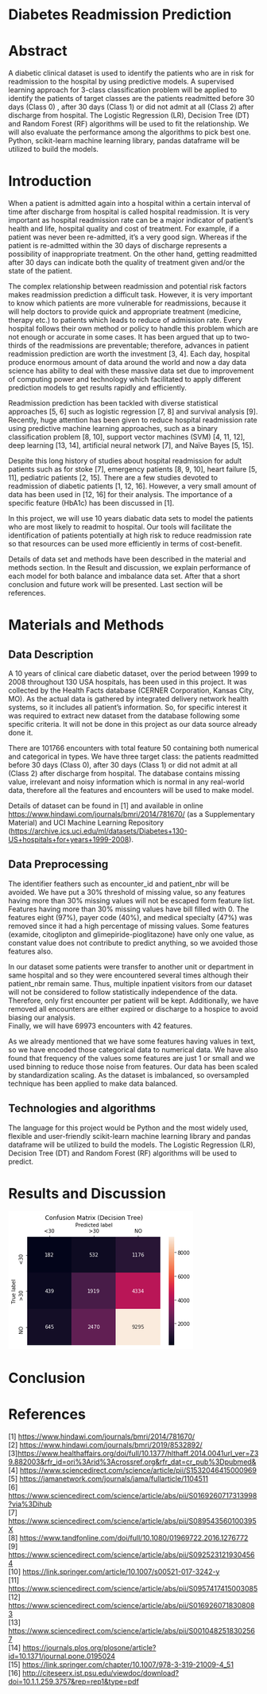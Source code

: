 # Diabetes Readmission Prediction

# Abstract
A diabetic clinical dataset is used to identify the patients who are in risk for readmission to the hospital by using predictive models.  A supervised learning approach for 3-class classification problem will be applied to identify the patients of target classes are the patients readmitted before 30 days (Class 0) , after 30 days (Class 1) or did not admit at all (Class 2) after discharge from hospital. The Logistic Regression (LR), Decision Tree (DT) and Random Forest (RF) algorithms will be used to fit the relationship. We will also evaluate the performance among the algorithms to pick best one. Python, scikit-learn machine learning library, pandas dataframe will be utilized to build the models.

# Introduction
When a patient is admitted again into a hospital within a certain interval of time after discharge from hospital is called hospital readmission. It is very important as hospital readmission rate can be a major indicator of patient’s health and life, hospital quality and cost of treatment. For example, if a patient was never been re-admitted, it’s a very good sign. Whereas if the patient is re-admitted within the 30 days of discharge represents a possibility of inappropriate treatment. On the other hand, getting readmitted after 30 days can indicate both the quality of treatment given and/or the state of the patient. 

The complex relationship between readmission and potential risk factors makes readmission prediction a difficult task. However, it is very important to know which patients are more vulnerable for readmissions, because it will help doctors to provide quick and appropriate treatment (medicine, therapy etc.) to patients which leads to reduce of admission rate.  Every hospital follows their own method or policy to handle this problem which are not enough or accurate in some cases.  It has been argued that up to two-thirds of the readmissions are preventable; therefore, advances in patient readmission prediction are worth the investment [3, 4].  Each day, hospital produce enormous amount of data around the world and now a day data science has ability to deal with these massive data set due to improvement of computing power and technology which facilitated to apply different prediction models to get results rapidly and efficiently.  

Readmission prediction has been tackled with diverse statistical approaches [5, 6] such as logistic regression [7, 8] and survival analysis [9].  Recently, huge attention has been given to reduce hospital readmission rate using predictive machine learning approaches, such as a binary classification problem [8, 10], support vector machines (SVM) [4, 11, 12], deep learning [13, 14], artificial neural network [7], and Naïve Bayes [5, 15].  

Despite this long history of studies about hospital readmission for adult patients such as for stoke [7], emergency patients [8, 9, 10], heart failure [5, 11], pediatric patients [2, 15]. There are a few studies devoted to readmission of diabetic patients [1, 12, 16]. However, a very small amount of data has been used in [12, 16] for their analysis. The importance of a specific feature (HbA1c) has been discussed in [1].  

In this project, we will use 10 years diabatic data sets to model the patients who are most likely to readmit to hospital. Our tools will facilitate the identification of patients potentially at high risk to reduce readmission rate so that resources can be used more efficiently in terms of cost-benefit.

Details of data set and methods have been described in the material and methods section. In the Result and discussion, we explain performance of each model for both balance and imbalance data set. After that a short conclusion and future work will be presented. Last section will be references. 

# Materials and Methods
## Data Description
A 10 years of clinical care diabetic dataset, over the period between 1999 to 2008 throughout 130 USA hospitals, has been used in this project. It was collected by the Health Facts database (CERNER Corporation, Kansas City, MO). As the actual data is gathered by integrated delivery network health systems, so it includes all patient’s information. So, for specific interest it was required to extract new dataset from the database following some specific criteria. It will not be done in this project as our data source already done it. 

There are 101766 encounters with total feature 50 containing both numerical and categorical in types.  We have three target class: the patients readmitted before 30 days (Class 0), after 30 days (Class 1) or did not admit at all (Class 2) after discharge from hospital. 
The database contains missing value, irrelevant and noisy information which is normal in any real-world data, therefore all the features and encounters will be used to make model.  

Details of dataset can be found in [1] and available in online https://www.hindawi.com/journals/bmri/2014/781670/ (as a Supplementary Material) and UCI Machine Learning Repository  (https://archive.ics.uci.edu/ml/datasets/Diabetes+130-US+hospitals+for+years+1999-2008). 

## Data Preprocessing
The identifier feathers such as encounter_id and patient_nbr will be avoided. We have put a 30% threshold of missing value, so any features having more than 30% missing values will not be escaped form feature list. Features having more than 30% missing values have bill filled with 0.  The features eight (97%), payer code (40%), and medical specialty (47%) was removed since it had a high percentage of missing values.  Some features (examide, citoglipton and glimepiride-pioglitazone) have only one value, as constant value does not contribute to predict anything, so we avoided those features also. 

In our dataset some patients were transfer to another unit or department in same hospital and so they were encountered several times although their patient_nbr remain same.  Thus, multiple inpatient visitors from our dataset will not be considered to follow statistically independence of the data. Therefore, only first encounter per patient will be kept. Additionally, we have removed all encounters are either expired or discharge to a hospice to avoid biasing our analysis.  
Finally, we will have 69973 encounters with 42 features. 

As we already mentioned that we have some features having values in text, so we have encoded those categorical data to numerical data. We have also found that frequency of the values some features are just 1 or small and we used binning to reduce those noise from features.  Our data has been scaled by standardization scaling. As the dataset is imbalanced, so oversampled technique has been applied to make data balanced. 

## Technologies and algorithms
The language for this project would be Python and the most widely used, flexible and user-friendly scikit-learn machine learning library and pandas dataframe will be utilized to build the models. The Logistic Regression (LR), Decision Tree (DT) and Random Forest (RF) algorithms will be used to predict. 

# Results and Discussion

![cm_lg](/Figure/con_mat_dt.png)
# Conclusion


# References

[1] https://www.hindawi.com/journals/bmri/2014/781670/  <br />
[2] https://www.hindawi.com/journals/bmri/2019/8532892/ <br />
[3]https://www.healthaffairs.org/doi/full/10.1377/hlthaff.2014.0041url_ver=Z39.882003&rfr_id=ori%3Arid%3Acrossref.org&rfr_dat=cr_pub%3Dpubmed& <br />
[4] https://www.sciencedirect.com/science/article/pii/S1532046415000969 <br />
[5] https://jamanetwork.com/journals/jama/fullarticle/1104511 <br />
[6] https://www.sciencedirect.com/science/article/abs/pii/S0169260717313998?via%3Dihub <br />
[7] https://www.sciencedirect.com/science/article/abs/pii/S089543560100395X <br />
[8] https://www.tandfonline.com/doi/full/10.1080/01969722.2016.1276772 <br />
[9] https://www.sciencedirect.com/science/article/abs/pii/S0925231219304564 <br />
[10] https://link.springer.com/article/10.1007/s00521-017-3242-y <br />
[11] https://www.sciencedirect.com/science/article/abs/pii/S0957417415003085 <br />
[12] https://www.sciencedirect.com/science/article/abs/pii/S0169260718308083 <br />
[13] https://www.sciencedirect.com/science/article/abs/pii/S0010482518302567 <br />
[14] https://journals.plos.org/plosone/article?id=10.1371/journal.pone.0195024 <br />
[15] https://link.springer.com/chapter/10.1007/978-3-319-21009-4_51 <br />
[16] http://citeseerx.ist.psu.edu/viewdoc/download?doi=10.1.1.259.3757&rep=rep1&type=pdf
